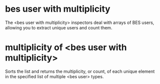 # bes user with multiplicity

The &lt;bes user with multiplicity&gt; inspectors deal with arrays of BES users, allowing you to extract unique users and count them.

# multiplicity of &lt;bes user with multiplicity&gt;

Sorts the list and returns the multiplicity, or count, of each unique element in the specified list of multiple &lt;bes user&gt; types.
